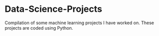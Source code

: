 # Data-Science-Projects
Compilation of some machine learning projects I have worked on. These projects are coded using Python.
